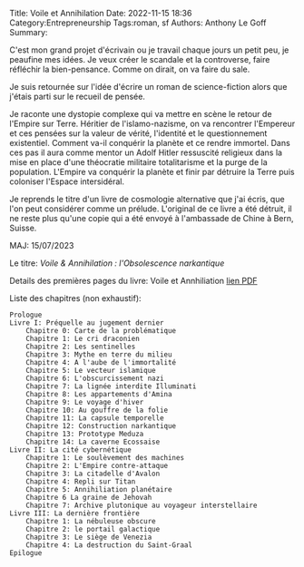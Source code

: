 Title: Voile et Annihilation 
Date: 2022-11-15 18:36
Category:Entrepreneurship
Tags:roman, sf
Authors: Anthony Le Goff
Summary:


C'est mon grand projet d'écrivain ou je travail chaque jours un petit peu, je peaufine mes idées. Je veux créer le scandale et la controverse, faire réfléchir la bien-pensance. Comme on dirait, on va faire du sale.

Je suis retournée sur l'idée d'écrire un roman de science-fiction alors que j'étais parti sur le recueil de pensée. 

Je raconte une dystopie complexe qui va mettre en scène le retour de l'Empire sur Terre. Héritier de l'islamo-nazisme, on va rencontrer l'Empereur et ces pensées sur la valeur de vérité, l'identité et le questionnement existentiel. Comment va-il conquérir la planète et ce rendre immortel. Dans ces pas il aura comme mentor un Adolf Hitler ressuscité religieux dans la mise en place d'une théocratie militaire totalitarisme et la purge de la population. L'Empire va conquérir la planète et finir par détruire la Terre puis coloniser l'Espace intersidéral.

Je reprends le titre d'un livre de cosmologie alternative que j'ai écris, que l'on peut considérer comme un prélude. L'original de ce livre a été détruit, il ne reste plus qu'une copie qui a été envoyé à l'ambassade de Chine à Bern, Suisse.

MAJ: 15/07/2023

Le titre: *Voile & Annihilation : l'Obsolescence narkantique*

Details des premières pages du livre: Voile et Annhiliation [lien PDF](https://mega.nz/file/5o5RUB4Q#2wzGngFTMwyNG7meKdKk_F0qbSM-LDSN82bOHjanjRE)

Liste des chapitres (non exhaustif):

```text
Prologue
Livre I: Préquelle au jugement dernier
	Chapitre 0: Carte de la problématique
	Chapitre 1: Le cri draconien
	Chapitre 2: Les sentinelles
	Chapitre 3: Mythe en terre du milieu
	Chapitre 4: A l'aube de l'immortalité
	Chapitre 5: Le vecteur islamique
	Chapitre 6: L'obscurcissement nazi
	Chapitre 7: La lignée interdite Illuminati
	Chapitre 8: Les appartements d'Amina
	Chapitre 9: Le voyage d'hiver
	Chapitre 10: Au gouffre de la folie
	Chapitre 11: La capsule temporelle
	Chapitre 12: Construction narkantique
	Chapitre 13: Prototype Meduza
	Chapitre 14: La caverne Ecossaise
Livre II: La cité cybernétique
	Chapitre 1: Le soulèvement des machines
	Chapitre 2: L'Empire contre-attaque
	Chapitre 3: La citadelle d'Avalon
	Chapitre 4: Repli sur Titan
	Chapitre 5: Annihiliation planétaire
	Chapitre 6 La graine de Jehovah
	Chapitre 7: Archive plutonique au voyageur interstellaire
Livre III: La dernière frontière
	Chapitre 1: La nébuleuse obscure
	Chapitre 2: le portail galactique
	Chapitre 3: Le siège de Venezia
	Chapitre 4: La destruction du Saint-Graal
Epilogue
```
